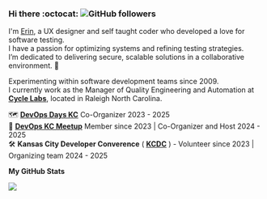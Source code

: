 ### **Hi there** :octocat: ![GitHub followers](https://img.shields.io/github/followers/exc304?style=social) 

I'm [Erin](https://linkedin.com/in/erin-crise), a UX designer and self taught coder who developed a love for software testing.  
I have a passion for optimizing systems and refining testing strategies.  
I’m dedicated to delivering secure, scalable solutions in a collaborative environment. 🚀  

Experimenting within software development teams since 2009.   
I currently work as the Manager of Quality Engineering and Automation at [**Cycle Labs**](https://cyclelabs.io/), located in Raleigh North Carolina.

🗺️ [**DevOps Days KC**](https://devopsdays.org/events/2025-kansas-city/welcome/) Co-Organizer 2023 - 2025  
🤝 [**DevOps KC Meetup**](https://www.meetup.com/devops-kansas-city/) Member since 2023 | Co-Organizer and Host 2024 - 2025  
🛠️ **Kansas City Developer Converence** ( [**KCDC**](https://www.kcdc.info/) ) - Volunteer since 2023 | Organizing team 2024 - 2025

**My GitHub Stats**
<p align="left"><img src="https://github-readme-stats.vercel.app/api/top-langs/?username=exc304&layout=compact&theme=react"/></p>
